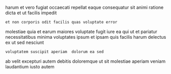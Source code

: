 <!--
title: Front-line well-modulated capacity
author: Meaghan
date: 2015-03-20-2307
link: 2015-03-20-2307-front-line-well-modulated-capacity
tags: [controller,scope,inject,Backbone]
-->

harum et vero  fugiat occaecati
repellat eaque consequatur sit animi ratione
dicta  et ut facilis impedit
 	et non corporis odit facilis quas voluptate error
molestiae  quia et earum maiores voluptate
 fugit iure ea qui ut et
pariatur necessitatibus minima voluptates ipsum  et ipsam quis
facilis harum delectus
ex ut sed nesciunt
 	voluptatem suscipit aperiam  dolorum ea sed
ab velit excepturi autem
 debitis      doloremque
ut sit molestiae aperiam 
veniam laudantium iusto autem